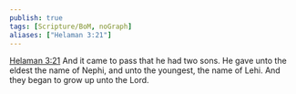 ```yaml
---
publish: true
tags: [Scripture/BoM, noGraph]
aliases: ["Helaman 3:21"]
---
```

[Helaman 3:21](https://churchofjesuschrist.org/study/scriptures/bofm/hel/3?lang=eng&id=p21#p21) And it came to pass that he had two sons. He gave unto the eldest the name of Nephi, and unto the youngest, the name of Lehi. And they began to grow up unto the Lord.
